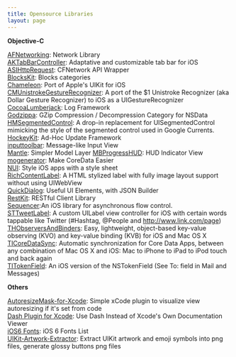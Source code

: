 ```yaml
---
title: Opensource Libraries
layout: page
---
```


**Objective-C**

[AFNetworking](https://github.com/AFNetworking/AFNetworking): Network Library  
[AKTabBarController](https://github.com/alikaragoz/AKTabBarController): Adaptative and customizable tab bar for iOS  
[ASIHttpRequest](http://allseeing-i.com/ASIHTTPRequest): CFNetwork API Wrapper  
[BlocksKit](https://github.com/pandamonia/BlocksKit): Blocks categories  
[Chameleon](https://github.com/BigZaphod/Chameleon): Port of Apple's UIKit for iOS  
[CMUnistrokeGestureRecognizer](https://github.com/chrismiles/CMUnistrokeGestureRecognizer): A port of the $1 Unistroke Recognizer (aka Dollar Gesture Recognizer) to iOS as a UIGestureRecognizer  
[CocoaLumberjack](https://github.com/robbiehanson/CocoaLumberjack): Log Framework  
[Godzippa](https://github.com/mattt/Godzippa): GZip Compression / Decompression Category for NSData  
[HMSegmentedControl](https://github.com/HeshamMegid/HMSegmentedControl): A drop-in replacement for UISegmentedControl mimicking the style of the segmented control used in Google Currents.  
[HockeyKit](https://github.com/TheRealKerni/HockeyKit): Ad-Hoc Update Framework  
[inputtoolbar](https://github.com/brandonhamilton/inputtoolbar): Message-like Input View  
[Mantle](https://github.com/github/Mantle): Simpler Model Layer
[MBProgressHUD](https://github.com/jdg/MBProgressHUD): HUD Indicator View  
[mogenerator](http://rentzsch.github.com/mogenerator): Make CoreData Easier  
[NUI](https://github.com/tombenner/nui): Style iOS apps with a style sheet  
[RichContentLabel](https://github.com/cyndibaby905/RichContentLabel): A HTML stylized label with fully image layout support without using UIWebView  
[QuickDialog](http://escoz.com/open-source/quickdialog): Useful UI Elements, with JSON Builder  
[RestKit](http://restkit.org): RESTful Client Library  
[Sequencer](https://github.com/berzniz/Sequencer):An iOS library for asynchronous flow control.  
[STTweetLabel](https://github.com/SebastienThiebaud/STTweetLabel): A custom UILabel view controller for iOS with certain words tappable like Twitter (#Hashtag, @People and http://www.link.com/page)  
[THObserversAndBinders](https://github.com/th-in-gs/THObserversAndBinders.git): Easy, lightweight, object-based key-value observing (KVO) and key-value binding (KVB) for iOS and Mac OS X  
[TICoreDataSync](https://github.com/nothirst/TICoreDataSync): Automatic synchronization for Core Data Apps, between any combination of Mac OS X and iOS: Mac to iPhone to iPad to iPod touch and back again  
[TITokenField](https://github.com/artgillespie/TITokenField): An iOS version of the NSTokenField (See To: field in Mail and Messages)  

**Others**

[AutoresizeMask-for-Xcode](https://github.com/garnett/AutoresizeMask-for-Xcode): Simple xCode plugin to visualize view autoresizing if it's set from code  
[Dash Plugin for Xcode](https://github.com/omz/Dash-Plugin-for-Xcode): Use Dash Instead of Xcode's Own Documentation Viewer  
[iOS6 Fonts](http://www.ios6-fonts.com): iOS 6 Fonts List  
[UIKit-Artwork-Extractor](https://github.com/0xced/UIKit-Artwork-Extractor): Extract UIKit artwork and emoji symbols into png files, generate glossy buttons png files  
